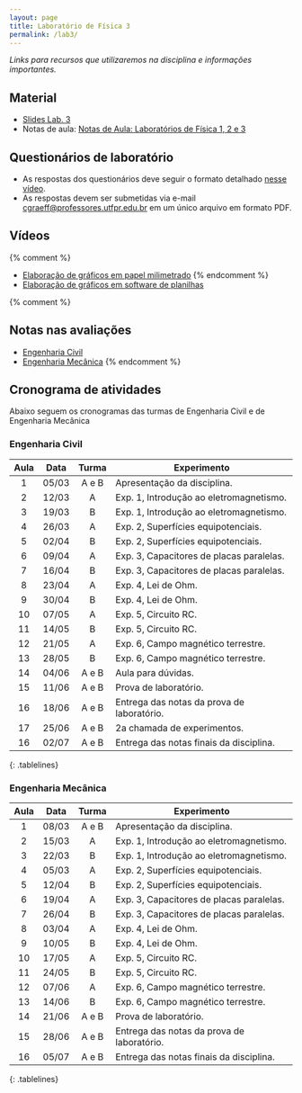 ```yaml
---
layout: page
title: Laboratório de Física 3
permalink: /lab3/
---
```


*Links para recursos que utilizaremos na disciplina e informações importantes.*

## Material
- [Slides Lab. 3](https://github.com/cgraeff/cgraeff.github.io/raw/master/slideslab3.pdf)
- Notas de aula: [Notas de Aula: Laboratórios de Física 1, 2 e 3](https://github.com/cgraeff/NotasLab/raw/master/NotasLaboratorio.pdf)

## Questionários de laboratório
- As respostas dos questionários deve seguir o formato detalhado [nesse vídeo](https://www.youtube.com/watch?v=BIVszojx9B4).
- As respostas devem ser submetidas via e-mail [cgraeff@professores.utfpr.edu.br](mailto:cgraeff@professores.utfpr.edu.br) em um único arquivo em formato PDF.

## Vídeos
{% comment %}
- [Elaboração de gráficos em papel milimetrado](https://www.youtube.com/watch?v=YqKnV53UBDs&list=PLOaZLpYR0EZ5gLuFOneNgXdDREAapj-3V&index=5&t=2s)
{% endcomment %}
- [Elaboração de gráficos em software de planilhas](https://www.youtube.com/watch?v=x2kVREJWKGc&list=PLOaZLpYR0EZ5gLuFOneNgXdDREAapj-3V&index=6&t=2s)

{% comment %}
## Notas nas avaliações
- [Engenharia Civil](https://docs.google.com/spreadsheets/d/1jSljSxtMIdXV2PUtUWjJe6P7LCwAjXSAK0-N2nVGVaU/edit?usp=sharing)
- [Engenharia Mecânica](https://docs.google.com/spreadsheets/d/1-M2lEaOICcVvf9iWYJBk_BC3WpW5IhjEdhFIJxve24w/edit?usp=sharing)
{% endcomment %}

## Cronograma de atividades
Abaixo seguem os cronogramas das turmas de Engenharia Civil e de Engenharia Mecânica

### Engenharia Civil
<style>
.tablelines table, .tablelines td, .tablelines th {
        border: 1px solid black;
        }
</style>
|  Aula  | Data  | Turma | Experimento |
| :----: | :---: | :---: | ----------- |
|    1   | 05/03 | A e B | Apresentação da disciplina. |
|    2   | 12/03 |   A   | Exp. 1, Introdução ao eletromagnetismo. |
|    3   | 19/03 |   B   | Exp. 1, Introdução ao eletromagnetismo. |
|    4   | 26/03 |   A   | Exp. 2, Superfícies equipotenciais. |
|    5   | 02/04 |   B   | Exp. 2, Superfícies equipotenciais. |
|    6   | 09/04 |   A   | Exp. 3, Capacitores de placas paralelas. |
|    7   | 16/04 |   B   | Exp. 3, Capacitores de placas paralelas. |
|    8   | 23/04 |   A   | Exp. 4, Lei de Ohm. |
|    9   | 30/04 |   B   | Exp. 4, Lei de Ohm. |
|   10   | 07/05 |   A   | Exp. 5, Circuito RC. |
|   11   | 14/05 |   B   | Exp. 5, Circuito RC. |
|   12   | 21/05 |   A   | Exp. 6, Campo magnético terrestre. |
|   13   | 28/05 |   B   | Exp. 6, Campo magnético terrestre. |
|   14   | 04/06 | A e B | Aula para dúvidas. |
|   15   | 11/06 | A e B | Prova de laboratório. |
|   16   | 18/06 | A e B | Entrega das notas da prova de laboratório. |
|   17   | 25/06 | A e B | 2a chamada de experimentos. |
|   16   | 02/07 | A e B | Entrega das notas finais da disciplina. |
{: .tablelines}

### Engenharia Mecânica
<style>
.tablelines table, .tablelines td, .tablelines th {
        border: 1px solid black;
        }
</style>
|  Aula  | Data  | Turma | Experimento |
| :----: | :---: | :---: | ------------- |
|    1   | 08/03 | A e B | Apresentação da disciplina. |
|    2   | 15/03 |   A   | Exp. 1, Introdução ao eletromagnetismo. |
|    3   | 22/03 |   B   | Exp. 1, Introdução ao eletromagnetismo. |
|    4   | 05/03 |   A   | Exp. 2, Superfícies equipotenciais. |
|    5   | 12/04 |   B   | Exp. 2, Superfícies equipotenciais. |
|    6   | 19/04 |   A   | Exp. 3, Capacitores de placas paralelas. |
|    7   | 26/04 |   B   | Exp. 3, Capacitores de placas paralelas. |
|    8   | 03/04 |   A   | Exp. 4, Lei de Ohm. |
|    9   | 10/05 |   B   | Exp. 4, Lei de Ohm. |
|   10   | 17/05 |   A   | Exp. 5, Circuito RC. |
|   11   | 24/05 |   B   | Exp. 5, Circuito RC. |
|   12   | 07/06 |   A   | Exp. 6, Campo magnético terrestre. |
|   13   | 14/06 |   B   | Exp. 6, Campo magnético terrestre. |
|   14   | 21/06 | A e B | Prova de laboratório. |
|   15   | 28/06 | A e B | Entrega das notas da prova de laboratório. |
|   16   | 05/07 | A e B | Entrega das notas finais da disciplina. |
{: .tablelines}


